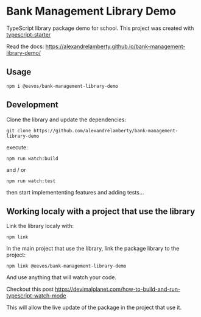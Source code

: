 # Bank Management Library Demo

TypeScript library package demo for school. This project was created with [typescript-starter](https://github.com/bitjson/typescript-starter)

Read the docs: <https://alexandrelamberty.github.io/bank-management-library-demo/>

## Usage

```shell
npm i @eevos/bank-management-library-demo
```

## Development

Clone the library and update the dependencies:

```shell
git clone https://github.com/alexandrelamberty/bank-management-library-demo 
```

execute:

```shell
npm run watch:build 
```

and / or

```shell
npm run watch:test 
```

then start implemententing features and adding tests...

## Working localy with a project that use the library

Link the library localy with:

```shell
npm link
```

In the main project that use the library, link the package library to the project:

```shell
npm link @eevos/bank-management-library-demo
```

And use anything that will watch your code.

Checkout this post <https://devimalplanet.com/how-to-build-and-run-typescript-watch-mode>

This will allow the live update of the package in the project that use it.
